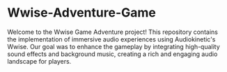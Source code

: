 # Wwise-Adventure-Game
Welcome to the Wwise Game Adventure project! This repository contains the implementation of immersive audio experiences using Audiokinetic's Wwise. Our goal was to enhance the gameplay by integrating high-quality sound effects and background music, creating a rich and engaging audio landscape for players.

